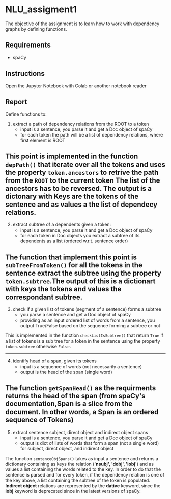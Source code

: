 # NLU_assigment1
The objective of the assignment is to learn how to work with dependency graphs by defining functions.

## Requirements
- spaCy
## Instructions
Open the Jupyter Notebook with Colab or another notebook reader


## Report
Define functions to:
1. extract a path of dependency relations from the ROOT to a token
    * input is a sentence, you parse it and get a Doc object of spaCy
    * for each token the path will be a list of dependency relations, where first element is ROOT

This point is implemented in the function `depPath()` that iterate over all the tokens and uses the property `token.ancestors` to retrive the path from the `ROOT` to the current token The list of the ancestors has to be reversed. The output is a dictonary with Keys are the tokens of the sentence and as values a the list of dependecy relations.
---
2. extract subtree of a dependents given a token:
    * input is a sentence, you parse it and get a Doc object of spaCy
    * for each token in Doc objects you extract a subtree of its dependents as a list (ordered w.r.t. sentence order)
    
The function that implement this point is `subTreeFromToken()` for all the tokens in the sentence extract the subtree using the property `token.subtree`.The output of this is a dictionart with keys the tokens and values the correspondant subtree.
---
3. check if a given list of tokens (segment of a sentence) forms a subtree
    * you parse a sentence and get a Doc object of spaCy
    * providing as an input ordered list of words from a sentence, you output True/False based on the sequence forming a subtree or not

This is implemented in the function `checkListIsSubtree()` that return `True` if a list of tokens is a sub tree for a token in the sentence using the property `token.subtree` otherwise `False`.

---
4. identify head of a span, given its tokens
    * input is a sequence of words (not necessarily a sentence)
    * output is the head of the span (single word)
    
The function `getSpanHead()` as the requirments returns the head of the span (from spaCy's documentation,Span is a slice from the document. In other words, a Span is an ordered sequence of Tokens)
---
5. extract sentence subject, direct object and indirect object spans
    * input is a sentence, you parse it and get a Doc object of spaCy
    * output is dict of lists of words that form a span (not a single word) for subject, direct object, and indirect object
    
The function `sentenceObjSpans()` takes as input a sentence and returns a dictionary containing as keys the relation (**'nsubj', 'dobj', 'iobj'**) and as values a list containing the words related to the key. In order to do that the sentence is parsed and for every token, if the dependency relation is one of the key above, a list containing the subtree of the token is populated.
**Indirect object** relations are represented by the **dative** keyword, since the **iobj** keyword is deprecated since in the latest versions of spaCy.
